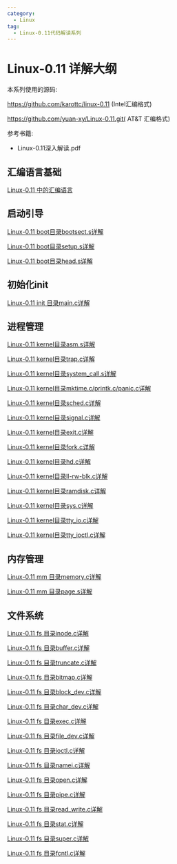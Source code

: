 ```yaml
---
category:
  - Linux
tag:
  - Linux-0.11代码解读系列
---
```



# Linux-0.11 详解大纲

本系列使用的源码: 

https://github.com/karottc/linux-0.11 (Intel汇编格式)

https://github.com/yuan-xy/Linux-0.11.git( AT&T 汇编格式)

参考书籍: 
- Linux-0.11深入解读.pdf

## 汇编语言基础

[Linux-0.11 中的汇编语言](https://zgjsxx.github.io/posts/Linux/kernel/Linux-0.11/Linux-0.11-assemble-language.html)

## 启动引导

[Linux-0.11 boot目录bootsect.s详解](https://zgjsxx.github.io/posts/Linux/kernel/Linux-0.11/Linux-0.11-boot-bootsect.html)

[Linux-0.11 boot目录setup.s详解](https://zgjsxx.github.io/posts/Linux/kernel/Linux-0.11/Linux-0.11-boot-setup.html)

[Linux-0.11 boot目录head.s详解](https://zgjsxx.github.io/posts/Linux/kernel/Linux-0.11/Linux-0.11-boot-head.html)

## 初始化init

[Linux-0.11 init 目录main.c详解](https://zgjsxx.github.io/posts/Linux/kernel/Linux-0.11/Linux-0.11-init-main.html)


## 进程管理

[Linux-0.11 kernel目录asm.s详解](https://zgjsxx.github.io/posts/Linux/kernel/Linux-0.11/Linux-0.11-kernel-asm.html)

[Linux-0.11 kernel目录trap.c详解](https://zgjsxx.github.io/posts/Linux/kernel/Linux-0.11/Linux-0.11-kernel-trap.html)

[Linux-0.11 kernel目录system_call.s详解](https://zgjsxx.github.io/posts/Linux/kernel/Linux-0.11/Linux-0.11-kernel-system_call.html)

[Linux-0.11 kernel目录mktime.c/printk.c/panic.c详解](https://zgjsxx.github.io/posts/Linux/kernel/Linux-0.11/Linux-0.11-kernel-mktime-printk-panic.html)

[Linux-0.11 kernel目录sched.c详解](https://zgjsxx.github.io/posts/Linux/kernel/Linux-0.11/Linux-0.11-kernel-sched.html)

[Linux-0.11 kernel目录signal.c详解](https://zgjsxx.github.io/posts/Linux/kernel/Linux-0.11/Linux-0.11-kernel-signal.html)

[Linux-0.11 kernel目录exit.c详解](https://zgjsxx.github.io/posts/Linux/kernel/Linux-0.11/Linux-0.11-kernel-exit.html)

[Linux-0.11 kernel目录fork.c详解](https://zgjsxx.github.io/posts/Linux/kernel/Linux-0.11/Linux-0.11-kernel-fork.html)

[Linux-0.11 kernel目录hd.c详解](https://zgjsxx.github.io/posts/Linux/kernel/Linux-0.11/Linux-0.11-kernel-hd.html)

[Linux-0.11 kernel目录ll-rw-blk.c详解](https://zgjsxx.github.io/posts/Linux/kernel/Linux-0.11/Linux-0.11-kernel-ll-rw-blk.html)

[Linux-0.11 kernel目录ramdisk.c详解](https://zgjsxx.github.io/posts/Linux/kernel/Linux-0.11/Linux-0.11-kernel-ramdisk.html)

[Linux-0.11 kernel目录sys.c详解](https://zgjsxx.github.io/posts/Linux/kernel/Linux-0.11/Linux-0.11-kernel-sys.html)

[Linux-0.11 kernel目录tty_io.c详解](https://zgjsxx.github.io/posts/Linux/kernel/Linux-0.11/Linux-0.11-kernel-tty-io.html)

[Linux-0.11 kernel目录tty_ioctl.c详解](https://zgjsxx.github.io/posts/Linux/kernel/Linux-0.11/Linux-0.11-kernel-tty_ioctl.html)

## 内存管理

[Linux-0.11 mm 目录memory.c详解](https://zgjsxx.github.io/posts/Linux/kernel/Linux-0.11/Linux-0.11-mm-memory.html)

[Linux-0.11 mm 目录page.s详解](https://zgjsxx.github.io/posts/Linux/kernel/Linux-0.11/Linux-0.11-mm-page.html)

## 文件系统

[Linux-0.11 fs 目录inode.c详解](https://zgjsxx.github.io/posts/Linux/kernel/Linux-0.11/Linux-0.11-fs-inode.html)

[Linux-0.11 fs 目录buffer.c详解](https://zgjsxx.github.io/posts/Linux/kernel/Linux-0.11/Linux-0.11-fs-buffer.html)

[Linux-0.11 fs 目录truncate.c详解](https://zgjsxx.github.io/posts/Linux/kernel/Linux-0.11/Linux-0.11-fs-truncate.html)

[Linux-0.11 fs 目录bitmap.c详解](https://zgjsxx.github.io/posts/Linux/kernel/Linux-0.11/Linux-0.11-fs-bitmap.html)

[Linux-0.11 fs 目录block_dev.c详解](https://zgjsxx.github.io/posts/Linux/kernel/Linux-0.11/Linux-0.11-fs-block_dev.html)

[Linux-0.11 fs 目录char_dev.c详解](https://zgjsxx.github.io/posts/Linux/kernel/Linux-0.11/Linux-0.11-fs-char_dev.html)

[Linux-0.11 fs 目录exec.c详解](https://zgjsxx.github.io/posts/Linux/kernel/Linux-0.11/Linux-0.11-fs-exec.html)

[Linux-0.11 fs 目录file_dev.c详解](https://zgjsxx.github.io/posts/Linux/kernel/Linux-0.11/Linux-0.11-fs-file_dev.html)

[Linux-0.11 fs 目录ioctl.c详解](https://zgjsxx.github.io/posts/Linux/kernel/Linux-0.11/Linux-0.11-fs-ioctl.html)

[Linux-0.11 fs 目录namei.c详解](https://zgjsxx.github.io/posts/Linux/kernel/Linux-0.11/Linux-0.11-fs-namei.html)

[Linux-0.11 fs 目录open.c详解](https://zgjsxx.github.io/posts/Linux/kernel/Linux-0.11/Linux-0.11-fs-open.html)

[Linux-0.11 fs 目录pipe.c详解](https://zgjsxx.github.io/posts/Linux/kernel/Linux-0.11/Linux-0.11-fs-pipe.html)

[Linux-0.11 fs 目录read_write.c详解](https://zgjsxx.github.io/posts/Linux/kernel/Linux-0.11/Linux-0.11-fs-read_write.html)

[Linux-0.11 fs 目录stat.c详解](https://zgjsxx.github.io/posts/Linux/kernel/Linux-0.11/Linux-0.11-fs-stat.html)

[Linux-0.11 fs 目录super.c详解](https://zgjsxx.github.io/posts/Linux/kernel/Linux-0.11/Linux-0.11-fs-super.html)

[Linux-0.11 fs 目录fcntl.c详解](https://zgjsxx.github.io/posts/Linux/kernel/Linux-0.11/Linux-0.11-fs-fcntl.html)
